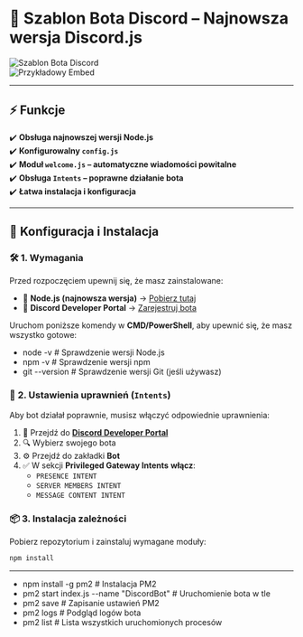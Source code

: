 # 🎉 Szablon Bota Discord – **Najnowsza wersja Discord.js**

![Szablon Bota Discord](https://iili.io/32P6GqJ.png)  
![Przykładowy Embed](https://iili.io/32PsAgf.png)  

---

## ⚡ Funkcje  
✔️ **Obsługa najnowszej wersji Node.js**  
✔️ **Konfigurowalny `config.js`**  
✔️ **Moduł `welcome.js` – automatyczne wiadomości powitalne**  
✔️ **Obsługa `Intents` – poprawne działanie bota**  
✔️ **Łatwa instalacja i konfiguracja**  

---

## 🔧 **Konfiguracja i Instalacja**  
### 🛠️ **1. Wymagania**  
Przed rozpoczęciem upewnij się, że masz zainstalowane:  
- 📌 **Node.js (najnowsza wersja)** → [Pobierz tutaj](https://nodejs.org/)  
- 📌 **Discord Developer Portal** → [Zarejestruj bota](https://discord.com/developers/applications)  

Uruchom poniższe komendy w **CMD/PowerShell**, aby upewnić się, że masz wszystko gotowe:  
- node -v            # Sprawdzenie wersji Node.js
- npm -v             # Sprawdzenie wersji npm
- git --version      # Sprawdzenie wersji Git (jeśli używasz)

### 🔑 **2. Ustawienia uprawnień (`Intents`)**  
Aby bot działał poprawnie, musisz włączyć odpowiednie uprawnienia:  

1. 🔗 Przejdź do **[Discord Developer Portal](https://discord.com/developers/applications)**  
2. 🔍 Wybierz swojego bota  
3. ⚙️ Przejdź do zakładki **Bot**  
4. ✅ W sekcji **Privileged Gateway Intents** **włącz**:  
   - `PRESENCE INTENT`  
   - `SERVER MEMBERS INTENT`  
   - `MESSAGE CONTENT INTENT`  

### 📦 **3. Instalacja zależności**  
Pobierz repozytorium i zainstaluj wymagane moduły:  
```sh
npm install 
```
---

- npm install -g pm2  # Instalacja PM2
- pm2 start index.js --name "DiscordBot"  # Uruchomienie bota w tle
- pm2 save  # Zapisanie ustawień PM2
- pm2 logs  # Podgląd logów bota
- pm2 list  # Lista wszystkich uruchomionych procesów
